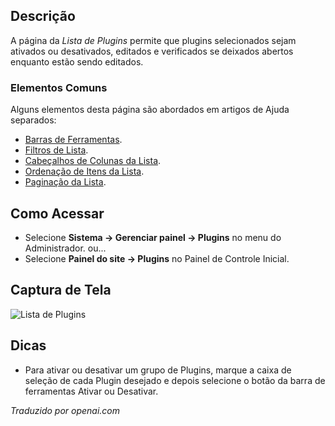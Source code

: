 <!-- Filename: Help4.x:Plugins  / Display title: Plugins -->

## Descrição

A página da *Lista de Plugins* permite que plugins selecionados sejam ativados ou desativados, editados e verificados se deixados abertos enquanto estão sendo editados.

### Elementos Comuns

Alguns elementos desta página são abordados em artigos de Ajuda separados:

* [Barras de Ferramentas](jdocmanual?article=help/common-elements/toolbars).
* [Filtros de Lista](jdocmanual?article=help/common-elements/list-filters).
* [Cabeçalhos de Colunas da Lista](jdocmanual?article=help/common-elements/list-column-headers).
* [Ordenação de Itens da Lista](jdocmanual?article=help/common-elements/list-ordering).
* [Paginação da Lista](jdocmanual?article=help/common-elements/list-pagination).

## Como Acessar

- Selecione **Sistema → Gerenciar painel → Plugins** no menu do Administrador. ou...
- Selecione **Painel do site → Plugins** no Painel de Controle Inicial.

## Captura de Tela

![Lista de Plugins](../../../ptbr/images/plugins/plugins-list.png)

## Dicas

- Para ativar ou desativar um grupo de Plugins, marque a caixa de seleção de cada
  Plugin desejado e depois selecione o botão da barra de ferramentas Ativar ou Desativar.

*Traduzido por openai.com*


